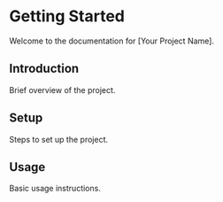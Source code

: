 # Getting Started
Welcome to the documentation for [Your Project Name].

## Introduction
Brief overview of the project.

## Setup
Steps to set up the project.

## Usage
Basic usage instructions.
